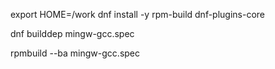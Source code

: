 export HOME=/work
dnf install -y rpm-build dnf-plugins-core

dnf builddep mingw-gcc.spec

rpmbuild --ba mingw-gcc.spec

